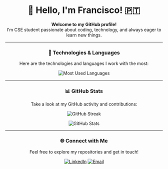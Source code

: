 <div align="center">

# 👋 Hello, I'm Francisco! 🇵🇹

**Welcome to my GitHub profile!**  
I'm CSE student passionate about coding, technology, and always eager to learn new things.

---

### 🚀 Technologies & Languages
Here are the technologies and languages I work with the most:

<p>
  <img src="https://github-readme-stats.vercel.app/api/top-langs?username=franciscolh04&show_icons=true&locale=en&layout=compact&theme=dark&hide=shell" alt="Most Used Languages" />
</p>

---

### 📊 GitHub Stats
Take a look at my GitHub activity and contributions:

<p>
  <img src="https://github-readme-streak-stats.herokuapp.com/?user=franciscolh04&theme=dark" alt="GitHub Streak" />
</p>

<p>
  <img src="https://github-readme-stats.vercel.app/api?username=franciscolh04&show_icons=true&locale=en&theme=darcula" alt="GitHub Stats" />
</p>

---

### 🌐 Connect with Me
Feel free to explore my repositories and get in touch!

[![LinkedIn](https://img.shields.io/badge/LinkedIn-blue?style=flat&logo=linkedin)](https://www.linkedin.com/in/franciscolh04)
[![Email](https://img.shields.io/badge/Email-D14836?style=flat&logo=gmail&logoColor=white)](mailto:francisco.l.heleno@tecnico.ulisboa.pt)

</div>
